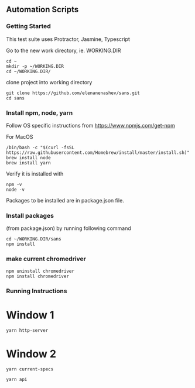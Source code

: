 Automation Scripts
---

### Getting Started
This test suite uses Protractor, Jasmine, Typescript

Go to the new work directory, ie. WORKING.DIR

```
cd ~
mkdir -p ~/WORKING.DIR
cd ~/WORKING.DIR/

```

clone project into working directory

```
git clone https://github.com/elenanenashev/sans.git
cd sans
```

### Install npm, node, yarn
Follow OS specific instructions from https://www.npmjs.com/get-npm

For MacOS

```
/bin/bash -c "$(curl -fsSL https://raw.githubusercontent.com/Homebrew/install/master/install.sh)"
brew install node
brew install yarn
```

Verify it is installed with
```
npm -v
node -v
```  

Packages to be installed are in package.json file.


### Install packages
(from package.json) by running following command
```
cd ~/WORKING.DIR/sans
npm install
```
### make current chromedriver 
```
npm uninstall chromedriver
npm install chromedriver

```

### Running Instructions
# Window 1
```
yarn http-server
```

# Window 2
```
yarn current-specs

yarn api

```
